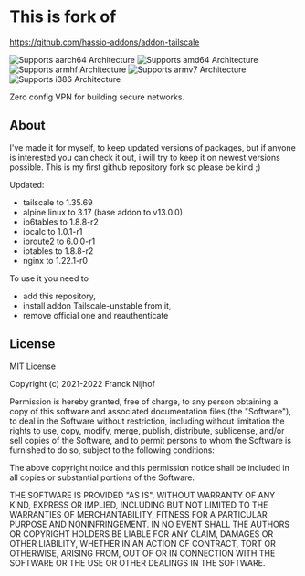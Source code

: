 # This is fork of 
https://github.com/hassio-addons/addon-tailscale

![Supports aarch64 Architecture][aarch64-shield]
![Supports amd64 Architecture][amd64-shield]
![Supports armhf Architecture][armhf-shield]
![Supports armv7 Architecture][armv7-shield]
![Supports i386 Architecture][i386-shield]

Zero config VPN for building secure networks.

## About

I've made it for myself, to keep updated versions of packages, but if anyone is interested you can check it out, i will try to keep it on newest versions possible.
This is my first github repository fork so please be kind ;)

Updated:
- tailscale to 1.35.69
- alpine linux to 3.17 (base addon to v13.0.0)
- ip6tables to 1.8.8-r2
- ipcalc to 1.0.1-r1
- iproute2 to 6.0.0-r1
- iptables to 1.8.8-r2
- nginx to 1.22.1-r0

To use it you need to 
- add this repository, 
- install addon Tailscale-unstable from it, 
- remove official one and reauthenticate

## License

MIT License

Copyright (c) 2021-2022 Franck Nijhof

Permission is hereby granted, free of charge, to any person obtaining a copy
of this software and associated documentation files (the "Software"), to deal
in the Software without restriction, including without limitation the rights
to use, copy, modify, merge, publish, distribute, sublicense, and/or sell
copies of the Software, and to permit persons to whom the Software is
furnished to do so, subject to the following conditions:

The above copyright notice and this permission notice shall be included in all
copies or substantial portions of the Software.

THE SOFTWARE IS PROVIDED "AS IS", WITHOUT WARRANTY OF ANY KIND, EXPRESS OR
IMPLIED, INCLUDING BUT NOT LIMITED TO THE WARRANTIES OF MERCHANTABILITY,
FITNESS FOR A PARTICULAR PURPOSE AND NONINFRINGEMENT. IN NO EVENT SHALL THE
AUTHORS OR COPYRIGHT HOLDERS BE LIABLE FOR ANY CLAIM, DAMAGES OR OTHER
LIABILITY, WHETHER IN AN ACTION OF CONTRACT, TORT OR OTHERWISE, ARISING FROM,
OUT OF OR IN CONNECTION WITH THE SOFTWARE OR THE USE OR OTHER DEALINGS IN THE
SOFTWARE.

[aarch64-shield]: https://img.shields.io/badge/aarch64-yes-green.svg
[amd64-shield]: https://img.shields.io/badge/amd64-yes-green.svg
[armhf-shield]: https://img.shields.io/badge/armhf-yes-green.svg
[armv7-shield]: https://img.shields.io/badge/armv7-yes-green.svg
[commits-shield]: https://img.shields.io/github/commit-activity/y/hassio-addons/addon-tailscale.svg
[commits]: https://github.com/hassio-addons/addon-tailscale/commits/main
[contributors]: https://github.com/hassio-addons/addon-tailscale/graphs/contributors
[discord-ha]: https://discord.gg/c5DvZ4e
[discord-shield]: https://img.shields.io/discord/478094546522079232.svg
[discord]: https://discord.me/hassioaddons
[docs]: https://github.com/hassio-addons/addon-tailscale/blob/main/tailscale/DOCS.md
[forum-shield]: https://img.shields.io/badge/community-forum-brightgreen.svg
[forum]: https://community.home-assistant.io/?u=frenck
[frenck]: https://github.com/frenck
[github-actions-shield]: https://github.com/hassio-addons/addon-tailscale/workflows/CI/badge.svg
[github-actions]: https://github.com/hassio-addons/addon-tailscale/actions
[github-sponsors-shield]: https://frenck.dev/wp-content/uploads/2019/12/github_sponsor.png
[github-sponsors]: https://github.com/sponsors/frenck
[i386-shield]: https://img.shields.io/badge/i386-yes-green.svg
[issue]: https://github.com/hassio-addons/addon-tailscale/issues
[license-shield]: https://img.shields.io/github/license/hassio-addons/addon-tailscale.svg
[maintenance-shield]: https://img.shields.io/maintenance/yes/2022.svg
[patreon-shield]: https://frenck.dev/wp-content/uploads/2019/12/patreon.png
[patreon]: https://www.patreon.com/frenck
[project-stage-shield]: https://img.shields.io/badge/project%20stage-experimental-yellow.svg
[reddit]: https://reddit.com/r/homeassistant
[releases-shield]: https://img.shields.io/github/release/hassio-addons/addon-tailscale.svg
[releases]: https://github.com/hassio-addons/addon-tailscale/releases
[repository]: https://github.com/hassio-addons/repository

